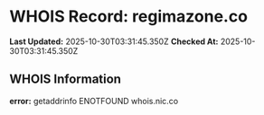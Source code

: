 # WHOIS Record: regimazone.co

**Last Updated:** 2025-10-30T03:31:45.350Z
**Checked At:** 2025-10-30T03:31:45.350Z

## WHOIS Information

**error:** getaddrinfo ENOTFOUND whois.nic.co

